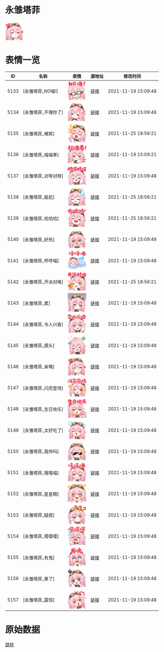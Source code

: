 # 永雏塔菲

<img src="./cover.png" height="60" alt="cover" />

# 表情一览

|ID|名称|表情|源地址|修改时间|
|----|----|----|----|----|
|5133|[永雏塔菲_NO喵!]|<img src="./pic/005133_%5B永雏塔菲_NO喵!%5D.png" height="60" alt="NO喵!"/>|[链接](http://i0.hdslb.com/bfs/emote/78e23445bf2ab026a4bc1ff6ff1945a3294b2375.png)|2021-11-19 15:09:48|
|5134|[永雏塔菲_不理你了]|<img src="./pic/005134_%5B永雏塔菲_不理你了%5D.png" height="60" alt="不理你了"/>|[链接](http://i0.hdslb.com/bfs/emote/ec38a461c767fd0f4dee7346f82d81e5a88b176c.png)|2021-11-19 15:09:48|
|5135|[永雏塔菲_嘲笑]|<img src="./pic/005135_%5B永雏塔菲_嘲笑%5D.png" height="60" alt="嘲笑"/>|[链接](http://i0.hdslb.com/bfs/emote/094c321f0829f0894f48195d6671358a1a43b53c.png)|2021-11-25 18:56:21|
|5136|[永雏塔菲_喵喵拳]|<img src="./pic/005136_%5B永雏塔菲_喵喵拳%5D.png" height="60" alt="喵喵拳"/>|[链接](http://i0.hdslb.com/bfs/emote/897da2e9d791d4ec7d3d84a4dc5fd54b6abe004c.png)|2021-11-19 15:09:21|
|5137|[永雏塔菲_对呀对呀]|<img src="./pic/005137_%5B永雏塔菲_对呀对呀%5D.png" height="60" alt="对呀对呀"/>|[链接](http://i0.hdslb.com/bfs/emote/37afa9e099d0c2ca9a4f3ff7d599e86060d6b942.png)|2021-11-19 15:09:48|
|5138|[永雏塔菲_尴尬]|<img src="./pic/005138_%5B永雏塔菲_尴尬%5D.png" height="60" alt="尴尬"/>|[链接](http://i0.hdslb.com/bfs/emote/71a5b730a3c20ddac64f8e7803ffc00da97f7397.png)|2021-11-25 18:56:21|
|5139|[永雏塔菲_哈哈哈]|<img src="./pic/005139_%5B永雏塔菲_哈哈哈%5D.png" height="60" alt="哈哈哈"/>|[链接](http://i0.hdslb.com/bfs/emote/b1f89d85b9c9f8553fe021c1e5785bc2995f8751.png)|2021-11-25 18:56:21|
|5140|[永雏塔菲_好热]|<img src="./pic/005140_%5B永雏塔菲_好热%5D.png" height="60" alt="好热"/>|[链接](http://i0.hdslb.com/bfs/emote/b2038b7d4a30c6b65e4ce678ada349bc82bf0749.png)|2021-11-19 15:09:48|
|5141|[永雏塔菲_呼呼喵]|<img src="./pic/005141_%5B永雏塔菲_呼呼喵%5D.png" height="60" alt="呼呼喵"/>|[链接](http://i0.hdslb.com/bfs/emote/0b006dc1e66f403931520da32003b42f29357276.png)|2021-11-19 15:09:48|
|5142|[永雏塔菲_开派对咯]|<img src="./pic/005142_%5B永雏塔菲_开派对咯%5D.png" height="60" alt="开派对咯"/>|[链接](http://i0.hdslb.com/bfs/emote/182f48b6521d53ceb27f4947141326d46360710b.png)|2021-11-25 18:56:21|
|5143|[永雏塔菲_累]|<img src="./pic/005143_%5B永雏塔菲_累%5D.png" height="60" alt="累"/>|[链接](http://i0.hdslb.com/bfs/emote/889f95e3b36f257cb6b68f420b8238a11c596d19.png)|2021-11-19 15:09:48|
|5144|[永雏塔菲_令人兴奋]|<img src="./pic/005144_%5B永雏塔菲_令人兴奋%5D.png" height="60" alt="令人兴奋"/>|[链接](http://i0.hdslb.com/bfs/emote/c091fdfa02cfc3cbf6795d450300481d8116821c.png)|2021-11-19 15:09:48|
|5145|[永雏塔菲_摸头]|<img src="./pic/005145_%5B永雏塔菲_摸头%5D.png" height="60" alt="摸头"/>|[链接](http://i0.hdslb.com/bfs/emote/a826477acfa607224dd4a6771431af3b18ee8f92.png)|2021-11-19 15:09:48|
|5146|[永雏塔菲_亲嘴]|<img src="./pic/005146_%5B永雏塔菲_亲嘴%5D.png" height="60" alt="亲嘴"/>|[链接](http://i0.hdslb.com/bfs/emote/ce2123ec6b4f15eb8dfc2467f36fa3d69f2f97cd.png)|2021-11-19 15:09:48|
|5147|[永雏塔菲_闪亮登场]|<img src="./pic/005147_%5B永雏塔菲_闪亮登场%5D.png" height="60" alt="闪亮登场"/>|[链接](http://i0.hdslb.com/bfs/emote/c7eff8db64b132e6757bacdd51e649e16965f6b9.png)|2021-11-19 15:09:48|
|5148|[永雏塔菲_生日快乐]|<img src="./pic/005148_%5B永雏塔菲_生日快乐%5D.png" height="60" alt="生日快乐"/>|[链接](http://i0.hdslb.com/bfs/emote/9daed0ba16c89f983c7fcfa38e2bc8d1b80f7957.png)|2021-11-19 15:09:48|
|5149|[永雏塔菲_太好吃了]|<img src="./pic/005149_%5B永雏塔菲_太好吃了%5D.png" height="60" alt="太好吃了"/>|[链接](http://i0.hdslb.com/bfs/emote/86b760ed0a466b5dc3fa0b1e64b9ba7d6b53b6ed.png)|2021-11-19 15:09:48|
|5150|[永雏塔菲_我帅吗]|<img src="./pic/005150_%5B永雏塔菲_我帅吗%5D.png" height="60" alt="我帅吗"/>|[链接](http://i0.hdslb.com/bfs/emote/ff9a88e47b8afb26241953235c16d68a9505f931.png)|2021-11-19 15:09:48|
|5151|[永雏塔菲_嘻嘻喵]|<img src="./pic/005151_%5B永雏塔菲_嘻嘻喵%5D.png" height="60" alt="嘻嘻喵"/>|[链接](http://i0.hdslb.com/bfs/emote/866c99dbf6cb5e054e8e94be60c1b37ff4581eaa.png)|2021-11-19 15:09:48|
|5152|[永雏塔菲_星星眼]|<img src="./pic/005152_%5B永雏塔菲_星星眼%5D.png" height="60" alt="星星眼"/>|[链接](http://i0.hdslb.com/bfs/emote/bf3e961a1c3d4edf5ebdd063418495a1ed4c865f.png)|2021-11-19 15:09:48|
|5153|[永雏塔菲_疑惑]|<img src="./pic/005153_%5B永雏塔菲_疑惑%5D.png" height="60" alt="疑惑"/>|[链接](http://i0.hdslb.com/bfs/emote/a1fef90f7864d68a141a0a233229dfb7dbe28f36.png)|2021-11-19 15:09:48|
|5154|[永雏塔菲_嘤嘤嘤]|<img src="./pic/005154_%5B永雏塔菲_嘤嘤嘤%5D.png" height="60" alt="嘤嘤嘤"/>|[链接](http://i0.hdslb.com/bfs/emote/ba43546b013efffa7821dc21df6c79490cbafe72.png)|2021-11-19 15:09:48|
|5155|[永雏塔菲_有鬼]|<img src="./pic/005155_%5B永雏塔菲_有鬼%5D.png" height="60" alt="有鬼"/>|[链接](http://i0.hdslb.com/bfs/emote/b33d0672a01810a6b26696bf4a56204dadd5ff31.png)|2021-11-19 15:09:48|
|5156|[永雏塔菲_晕了]|<img src="./pic/005156_%5B永雏塔菲_晕了%5D.png" height="60" alt="晕了"/>|[链接](http://i0.hdslb.com/bfs/emote/d395fd944642b882a9226db81dcfa2e80307461c.png)|2021-11-19 15:09:48|
|5157|[永雏塔菲_震惊]|<img src="./pic/005157_%5B永雏塔菲_震惊%5D.png" height="60" alt="震惊"/>|[链接](http://i0.hdslb.com/bfs/emote/36bea35a3a15b675b2f5f28529582f82cf65b1c9.png)|2021-11-19 15:09:48|

# 原始数据

[跳转](./raw.json)

